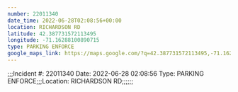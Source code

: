 ```yaml
---
number: 22011340
date_time: 2022-06-28T02:08:56+00:00
location: RICHARDSON RD
latitude: 42.387731572113495
longitude: -71.16288100890715
type: PARKING ENFORCE
google_maps_link: https://maps.google.com/?q=42.387731572113495,-71.16288100890715
---
```


;;;Incident #: 22011340  Date: 2022-06-28 02:08:56  Type: PARKING ENFORCE;;;Location: RICHARDSON RD;;;;;;
